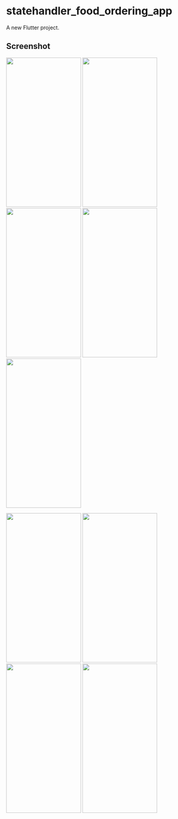 # statehandler_food_ordering_app

A new Flutter project.

## Screenshot





<img src="https://user-images.githubusercontent.com/111499824/205237897-cea2380e-dc57-42c0-838d-53a3de0ee52f.jpg" alt="" data-canonical-src="https://gyazo.com/eb5c5741b6a9a16c692170a41a49c858.png" width="200" height="400" />  <img src="https://user-images.githubusercontent.com/111499824/205241900-7125c3c6-e08f-4a31-ac64-48e8748b6f7b.jpg" alt="" data-canonical-src="https://gyazo.com/eb5c5741b6a9a16c692170a41a49c858.png" width="200" height="400" />
<img src="https://user-images.githubusercontent.com/111499824/205242585-4038b440-30e5-48e2-a11b-7d17b17dec0f.jpg" alt="" data-canonical-src="https://gyazo.com/eb5c5741b6a9a16c692170a41a49c858.png" width="200" height="400" />
<img src="https://user-images.githubusercontent.com/111499824/205242730-cb07036d-03d8-43e3-9073-47cd1fbc094d.jpg" alt="" data-canonical-src="https://gyazo.com/eb5c5741b6a9a16c692170a41a49c858.png" width="200" height="400" />
<img src="https://user-images.githubusercontent.com/111499824/205242780-b67a8c3a-5523-4f38-9f32-3c227d8cce62.jpg" alt="" data-canonical-src="https://gyazo.com/eb5c5741b6a9a16c692170a41a49c858.png" width="200" height="400" />
<!-- <img src="https://user-images.githubusercontent.com/111499824/205242811-5ff1fc9c-0aca-4664-883d-456a2b56ba6c.jpg" alt="" data-canonical-src="https://gyazo.com/eb5c5741b6a9a16c692170a41a49c858.png" width="200" height="400" /> -->
<img src="https://user-images.githubusercontent.com/111499824/205243794-a102fb30-24ec-49d6-a3a0-12ab70fd9180.jpg" alt="" data-canonical-src="https://gyazo.com/eb5c5741b6a9a16c692170a41a49c858.png" width="200" height="400" />
<!-- <img src="https://user-images.githubusercontent.com/111499824/205242887-f944e11d-a516-4251-bf8c-4b3051107a93.jpg" alt="" data-canonical-src="https://gyazo.com/eb5c5741b6a9a16c692170a41a49c858.png" width="200" height="400" /> -->
<img src="https://user-images.githubusercontent.com/111499824/205242943-c9671b50-d290-4d2a-b014-56f1e86c0ee3.jpg" alt="" data-canonical-src="https://gyazo.com/eb5c5741b6a9a16c692170a41a49c858.png" width="200" height="400" />
<img src="https://user-images.githubusercontent.com/111499824/205242970-22e99c70-2b01-4b89-af7d-4c6d4968ee58.jpg" alt="" data-canonical-src="https://gyazo.com/eb5c5741b6a9a16c692170a41a49c858.png" width="200" height="400" />
<img src="https://user-images.githubusercontent.com/111499824/205243035-c29c7281-3550-459c-85db-01cdd2d46db0.jpg" alt="" data-canonical-src="https://gyazo.com/eb5c5741b6a9a16c692170a41a49c858.png" width="200" height="400" />








